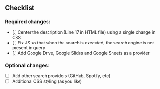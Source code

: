 ## Checklist

### Required changes:
- [.] Center the description (Line 17 in HTML file) using a single change in CSS
- [.] Fix JS so that when the search is executed, the search engine is not present in query
- [.] Add Google Drive, Google Slides and Google Sheets as a provider

### Optional changes:
- [ ] Add other search providers (GitHub, Spotify, etc)
- [ ] Additional CSS styling (as you like)
